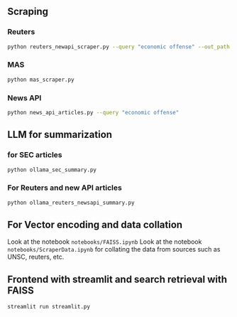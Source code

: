 ## Scraping

### Reuters

```bash
python reuters_newapi_scraper.py --query "economic offense" --out_path "./csv/reuters_economic_offense.csv"
```

### MAS

```bash
python mas_scraper.py
```

### News API

```bash
python news_api_articles.py --query "economic offense"
```

## LLM for summarization

### for SEC articles

```bash
python ollama_sec_summary.py
```

### For Reuters and new API articles

```bash
python ollama_reuters_newsapi_summary.py
```

## For Vector encoding and data collation

Look at the notebook `notebooks/FAISS.ipynb`
Look at the notebook `notebooks/ScraperData.ipynb` for collating the data from sources such as UNSC, reuters, etc.

## Frontend with streamlit and search retrieval with FAISS

```bash
streamlit run streamlit.py
```


